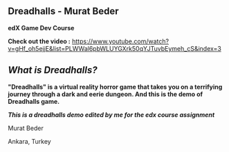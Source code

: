 ## **Dreadhalls - Murat Beder**

**edX Game Dev Course**

**Check out the video :** https://www.youtube.com/watch?v=gHf_oh5ejjE&list=PLWWal6pbWLUYGXrk50qYJTuvbEymeh_cS&index=3

## ***What is Dreadhalls?***

**"Dreadhalls" is a virtual reality horror game that takes you on a terrifying journey through a dark and eerie dungeon. And this is the demo of Dreadhalls game.**

***This is a dreadhalls demo edited by me for the edx course assignment***


Murat Beder 

Ankara, Turkey
